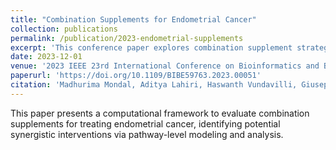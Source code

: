```yaml
---
title: "Combination Supplements for Endometrial Cancer"
collection: publications
permalink: /publication/2023-endometrial-supplements
excerpt: 'This conference paper explores combination supplement strategies for endometrial cancer using computational approaches.'
date: 2023-12-01
venue: '2023 IEEE 23rd International Conference on Bioinformatics and Bioengineering (BIBE)'
paperurl: 'https://doi.org/10.1109/BIBE59763.2023.00051'
citation: 'Madhurima Mondal, Aditya Lahiri, Haswanth Vundavilli, Giuseppe Del Priore, Peter Reeves, and Aniruddha Datta. (2023). "Combination Supplements for Endometrial Cancer." <i>2023 IEEE 23rd International Conference on Bioinformatics and Bioengineering (BIBE)</i>, pp. 238–243.'
---
```

This paper presents a computational framework to evaluate combination supplements for treating endometrial cancer, identifying potential synergistic interventions via pathway-level modeling and analysis.
